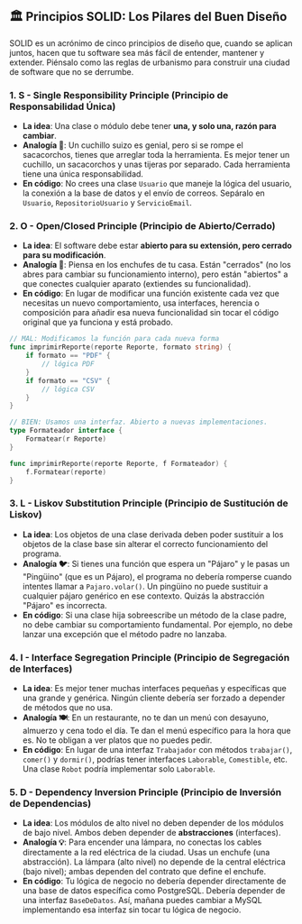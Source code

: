 ## 🏛️ Principios SOLID: Los Pilares del Buen Diseño

SOLID es un acrónimo de cinco principios de diseño que, cuando se aplican juntos, hacen que tu software sea más fácil de entender, mantener y extender. Piénsalo como las reglas de urbanismo para construir una ciudad de software que no se derrumbe.

### 1\. **S** - Single Responsibility Principle (Principio de Responsabilidad Única)

  * **La idea**: Una clase o módulo debe tener **una, y solo una, razón para cambiar**.
  * **Analogía 🔧**: Un cuchillo suizo es genial, pero si se rompe el sacacorchos, tienes que arreglar toda la herramienta. Es mejor tener un cuchillo, un sacacorchos y unas tijeras por separado. Cada herramienta tiene una única responsabilidad.
  * **En código**: No crees una clase `Usuario` que maneje la lógica del usuario, la conexión a la base de datos y el envío de correos. Sepáralo en `Usuario`, `RepositorioUsuario` y `ServicioEmail`.

### 2\. **O** - Open/Closed Principle (Principio de Abierto/Cerrado)

  * **La idea**: El software debe estar **abierto para su extensión, pero cerrado para su modificación**.
  * **Analogía 🔌**: Piensa en los enchufes de tu casa. Están "cerrados" (no los abres para cambiar su funcionamiento interno), pero están "abiertos" a que conectes cualquier aparato (extiendes su funcionalidad).
  * **En código**: En lugar de modificar una función existente cada vez que necesitas un nuevo comportamiento, usa interfaces, herencia o composición para añadir esa nueva funcionalidad sin tocar el código original que ya funciona y está probado.

<!-- end list -->

```go
// MAL: Modificamos la función para cada nueva forma
func imprimirReporte(reporte Reporte, formato string) {
    if formato == "PDF" {
        // lógica PDF
    }
    if formato == "CSV" {
        // lógica CSV
    }
}

// BIEN: Usamos una interfaz. Abierto a nuevas implementaciones.
type Formateador interface {
    Formatear(r Reporte)
}

func imprimirReporte(reporte Reporte, f Formateador) {
    f.Formatear(reporte)
}
```

### 3\. **L** - Liskov Substitution Principle (Principio de Sustitución de Liskov)

  * **La idea**: Los objetos de una clase derivada deben poder sustituir a los objetos de la clase base sin alterar el correcto funcionamiento del programa.
  * **Analogía 🐦**: Si tienes una función que espera un "Pájaro" y le pasas un "Pingüino" (que es un Pájaro), el programa no debería romperse cuando intentes llamar a `Pajaro.volar()`. Un pingüino no puede sustituir a cualquier pájaro genérico en ese contexto. Quizás la abstracción "Pájaro" es incorrecta.
  * **En código**: Si una clase hija sobreescribe un método de la clase padre, no debe cambiar su comportamiento fundamental. Por ejemplo, no debe lanzar una excepción que el método padre no lanzaba.

### 4\. **I** - Interface Segregation Principle (Principio de Segregación de Interfaces)

  * **La idea**: Es mejor tener muchas interfaces pequeñas y específicas que una grande y genérica. Ningún cliente debería ser forzado a depender de métodos que no usa.
  * **Analogía 🍽️**: En un restaurante, no te dan un menú con desayuno, almuerzo y cena todo el día. Te dan el menú específico para la hora que es. No te obligan a ver platos que no puedes pedir.
  * **En código**: En lugar de una interfaz `Trabajador` con métodos `trabajar()`, `comer()` y `dormir()`, podrías tener interfaces `Laborable`, `Comestible`, etc. Una clase `Robot` podría implementar solo `Laborable`.

### 5\. **D** - Dependency Inversion Principle (Principio de Inversión de Dependencias)

  * **La idea**: Los módulos de alto nivel no deben depender de los módulos de bajo nivel. Ambos deben depender de **abstracciones** (interfaces).
  * **Analogía 💡**: Para encender una lámpara, no conectas los cables directamente a la red eléctrica de la ciudad. Usas un enchufe (una abstracción). La lámpara (alto nivel) no depende de la central eléctrica (bajo nivel); ambas dependen del contrato que define el enchufe.
  * **En código**: Tu lógica de negocio no debería depender directamente de una base de datos específica como PostgreSQL. Debería depender de una interfaz `BaseDeDatos`. Así, mañana puedes cambiar a MySQL implementando esa interfaz sin tocar tu lógica de negocio.